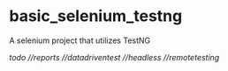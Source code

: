 # basic_selenium_testng
A selenium project that utilizes TestNG 

*todo 
//reports 
//datadriventest 
//headless 
//remotetesting*
